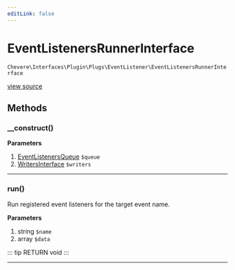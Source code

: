 ```yaml
---
editLink: false
---
```


# EventListenersRunnerInterface

`Chevere\Interfaces\Plugin\Plugs\EventListener\EventListenersRunnerInterface`

[view source](https://github.com/chevere/chevere/blob/master/interfaces/Plugin/Plugs/EventListener/EventListenersRunnerInterface.php)

## Methods

### __construct()

**Parameters**

1. [EventListenersQueue](../../../../Components/Plugin/Plugs/EventListeners/EventListenersQueue.md) `$queue`
2. [WritersInterface](../../../Writer/WritersInterface.md) `$writers`

---

### run()

Run registered event listeners for the target event name.

**Parameters**

1. string `$name`
2. array `$data`

::: tip RETURN
void
:::

---
